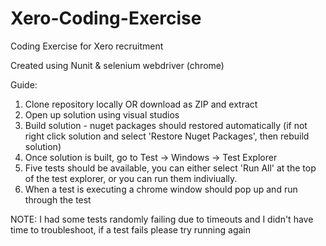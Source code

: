 # Xero-Coding-Exercise
Coding Exercise for Xero recruitment

Created using Nunit & selenium webdriver (chrome)

Guide:
1. Clone repository locally OR download as ZIP and extract
2. Open up solution using visual studios
3. Build solution - nuget packages should restored automatically (if not right click solution and select 'Restore Nuget Packages', then rebuild solution)
4. Once solution is built, go to Test -> Windows -> Test Explorer
5. Five tests should be available, you can either select 'Run All' at the top of the test explorer, or you can run them indiviually.
6. When a test is executing a chrome window should pop up and run through the test

NOTE: I had some tests randomly failing due to timeouts and I didn't have time to troubleshoot, if a test fails please try running again
